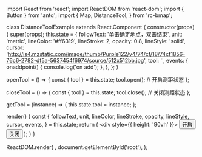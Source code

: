 import React from 'react';
import ReactDOM from 'react-dom';
import { Button } from 'antd';
import {
  Map,
  DistanceTool,
} from 'rc-bmap';

class DistanceToolExample extends React.Component {
  constructor(props) {
    super(props);
    this.state = {
      followText: '单击确定地点，双击结束',
      unit: 'metric',
      lineColor: '#ff6319',
      lineStroke: 2,
      opacity: 0.8,
      lineStyle: 'solid',
      cursor: 'http://is4.mzstatic.com/image/thumb/Purple122/v4/74/cf/18/74cf1856-76c6-2782-df5a-5637454f6974/source/512x512bb.jpg',
      tool: '',
      events: {
        onaddpoint() {
          console.log('on add');
        },
      },
    };
  }

  openTool = () => {
    const { tool } = this.state;
    tool.open(); // 开启测距状态
  };

  closeTool = () => {
    const { tool } = this.state;
    tool.close(); // 关闭测距状态
  };

  getTool = (instance) => {
    this.state.tool = instance;
  };

  render() {
    const {
      followText, unit, lineColor, lineStroke, opacity, lineStyle, cursor, events,
    } = this.state;
    return (
      <div style={{ height: '90vh' }}>
        <Map
          ak="dbLUj1nQTvDvKXkov5fhnH5HIE88RUEO"
          scrollWheelZoom
          mapMounted={this.mapMounted}
        >
          <DistanceTool
            followText={followText}
            unit={unit}
            lineColor={lineColor}
            lineStroke={lineStroke}
            opacity={opacity}
            lineStyle={lineStyle}
            cursor={cursor}
            getInstance={this.getTool}
            events={events}
          />
        </Map>
        <Button onClick={this.openTool}>开启</Button>
        <Button onClick={this.closeTool}>关闭</Button>
      </div>
    );
  }
}

ReactDOM.render(
  <DistanceToolExample />,
  document.getElementById('root'),
);

